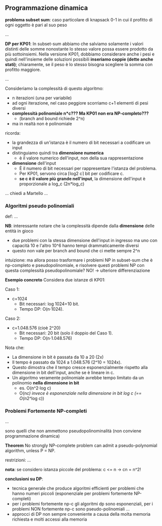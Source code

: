 ## Programmazione dinamica

**problema subset sum**:
caso particolare di knapsack 0-1 in cui il profitto di ogni oggetto è pari al suo peso

...



**DP per KP01**:
In subset-sum abbiamo che salviamo solamente i valori distinti delle somme nonostante lo stesso valore possa essere prodotto da più sottoinsiemi. Nella versione KP01, dobbiamo considerare anche i pesi e quindi nell'insieme delle soluzioni possibili **inseriamo coppie (dette anche stati)**; chiaramente, se il peso è lo stesso bisogna scegliere la somma con profitto maggiore.

...

Consideriamo la complessità di questo algoritmo:
- n iterazioni (una per variabile)
- ad ogni iterazione, nel caso peggiore scorriamo c+1 elementi di pesi diversi
- **complessità polinomiale n*c??? Ma KP01 non era NP-completo???**
    - (branch and bound richiede 2^n)
- ma in realtà non è polinomiale

ricorda:
- la grandezza di un'istanza è il numero di bit necessari a codificare un input
- distinguiamo quindi tra **dimensione numerica**
    - è il valore numerico dell'input, non della sua rappresentazione
- **dimensione** dell'input
    - È il numero di bit necessari per rappresentare l'istanza del problema.
    - Per KP01, servono circa ⌈log2 c⌉ bit per codificare c.
    - **se c è il valore più grande nell'input**, la dimensione dell'input è proporzionale a log_c (2n*log_c)

... chiedi a Martello ...



### Algoritmi pseudo polinomiali
def: ...


**NB**: interessante notare che la complessità dipende dalla **dimensione** delle entità in gioco
- due problemi con la stessa dimensione dell'input in ingresso ma uno con capacità 10 e l'altro 10^6 hanno tempi drammaticamente diversi
- questo non vale per branch and bound che ci mette sempre 2^n

intuizione: ma allora posso trasformare i problemi NP in subset-sum che è np-completo e pseudopolinomiale, e risolvere questi problemi NP con questa complessità pseudopolinomiale? NO! -> ulteriore differenziazione




**Esempio concreto**
Considera due istanze di KP01:

Caso 1: 
- c=1024
    - Bit necessari: log 1024=10 bit.
    - Tempo DP: O(n⋅1024).

Caso 2: 
- c=1.048.576 (cioè 2^20)
    - Bit necessari: 20 bit (solo il doppio del Caso 1).
    - Tempo DP: O(n⋅1.048.576)

Nota che:
- La dimensione in bit è passata da 10 a 20 (2x)
- Il tempo è passato da 1024 a 1.048.576 (2^10 = 1024x).
- Questo dimostra che il tempo cresce esponenzialmente rispetto alla dimensione in bit dell'input, anche se è lineare in c.
- Un algoritmo veramente polinomiale avrebbe tempo limitato da un polinomio **nella dimensione in bit**
    - es. O(n^2⋅log c)
    - O(n*c) invece è esponenziale nella dimensione in bit log c (== O(n*2^log c)) 






### Problemi Fortemente NP-completi
... 

sono quelli che non ammettono pseudopolinominalità (non conviene programmazione dinamica)

**Theorem**
No strongly NP-complete problem can admit a pseudo-polynomial algorithm, unless P = NP.


restrizioni:
...

**nota**: se considero istanza piccole del problema: c <= n -> cn = n^2!









**conclusioni su DP**:
- tecnica generale che produce algoritmi efficienti per problemi che hanno numeri piccoli (esponenziale per problemi fortemente NP-completi)
- per i problemi fortemente np-c gli algoritmi dp sono esponenziali, per i problemi NON fortemente np-c sono pseudo-polinomiali
...
- approcci di DP non sempre conveniente a causa della molta memoria richiesta e molti accessi alla memoria